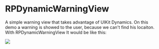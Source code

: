 RPDynamicWarningView
====================

A simple warning view that takes advantage of UIKit Dynamics. On this demo a warning is showed to the user, because we can't find his locaiton. With RPDynamicWarningView
It would be like this:


<img src="https://raw.github.com/RuiAAPeres/RPDynamicWarningView/blob/master/demo.gif">

